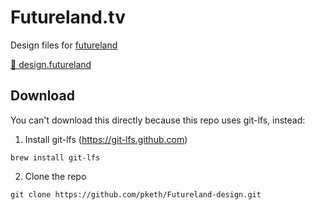 # Futureland.tv

Design files for [futureland](https://futureland.tv)

[👀 design.futureland](https://futureland.tv/pirijan/design-futureland)

## Download

You can't download this directly because this repo uses git-lfs, instead:

1. Install git-lfs (https://git-lfs.github.com)

`brew install git-lfs`

2. Clone the repo

`git clone https://github.com/pketh/Futureland-design.git`

